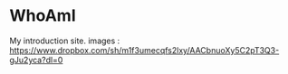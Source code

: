 # WhoAmI
My introduction site.
images : https://www.dropbox.com/sh/m1f3umecqfs2lxy/AACbnuoXy5C2pT3Q3-gJu2yca?dl=0